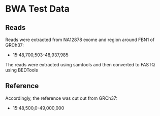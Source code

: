 # BWA Test Data

## Reads

Reads were extracted from NA12878 exome and region around FBN1 of GRCh37:

- 15:48,700,503-48,937,985

The reads were extracted using samtools and then converted to FASTQ using BEDTools

## Reference

Accordingly, the reference was cut out from GRCh37:

- 15:48,500,0-49,000,000
